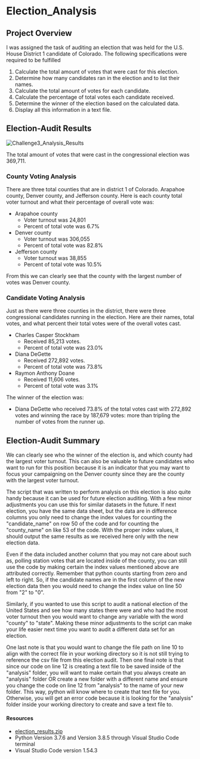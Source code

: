 # Election_Analysis

## Project Overview
I was assigned the task of auditing an election that was held for the U.S. House District 1 candidate of Colorado. The following specifications were required to be fulfilled

1. Calculate the total amount of votes that were cast for this election.
2. Determine how many candidates ran in the election and to list their names.
3. Calculate the total amount of votes for each candidate.
4. Calculate the percentage of total votes each candidate received.
5. Determine the winner of the election based on the calculated data.
6. Display all this information in a text file.

## Election-Audit Results

![Challenge3_Analysis_Results](https://user-images.githubusercontent.com/78178900/112743211-f4b0fb00-8f5a-11eb-9bd7-5a7c84aa71ba.png)

The total amount of votes that were cast in the congressional election was 369,711.

### County Voting Analysis
There are three total counties that are in district 1 of Colorado. Arapahoe county, Denver county, and Jefferson county. Here is each county total voter turnout and what their percentage of overall vote was:

  - Arapahoe county
  	- Voter turnout was 24,801
  	- Percent of total vote was 6.7%
  - Denver county
  	- Voter turnout was 306,055
  	- Percent of total vote was 82.8%
  - Jefferson county
  	- Voter turnout was 38,855
  	- Percent of total vote was 10.5%

From this we can clearly see that the county with the largest number of votes was Denver county.

### Candidate Voting Analysis

Just as there were three counties in the district, there were three congressional candidates running in the election. Here are their names, total votes, and what percent their total votes were of the overall votes cast.

  - Charles Casper Stockham
  	- Received 85,213 votes.
  	- Percent of total vote was 23.0%
  - Diana DeGette
  	- Received 272,892 votes.
  	- Percent of total vote was 73.8%
  - Raymon Anthony Doane
  	- Received 11,606 votes.
  	- Percent of total vote was 3.1%

The winner of the election was:
  - Diana DeGette who received 73.8% of the total votes cast with 272,892 votes and winning the race by 187,679 votes: more than tripling the number of votes from the runner up.

## Election-Audit Summary

We can clearly see who the winner of the election is, and which county had the largest voter turnout. This can also be valuable to future candidates who want to run for this position because it is an indicator that you may want to focus your campaigning on the Denver county since they are the county with the largest voter turnout. 

The script that was written to perform analysis on this election is also quite handy because it can be used for future election auditing. With a few minor adjustments you can use this for similar datasets in the future. If next election, you have the same data sheet, but the data are in difference columns you only need to change the index values for counting the "candidate_name" on row 50 of the code and for counting the "county_name" on like 53 of the code. With the proper index values, it should output the same results as we received here only with the new election data.

Even if the data included another column that you may not care about such as, polling station votes that are located inside of the county, you can still use the code by making certain the index values mentioned above are attributed correctly. Remember that python counts starting from zero and left to right. So, if the candidate names are in the first column of the new election data then you would need to change the index value on line 50 from "2" to "0". 

Similarly, if you wanted to use this script to audit a national election of the United States and see how many states there were and who had the most voter turnout then you would want to change any variable with the word "county" to "state". Making these minor adjustments to the script can make your life easier next time you want to audit a different data set for an election.

One last note is that you would want to change the file path on line 10 to align with the correct file in your working directory so it is not still trying to reference the csv file from this election audit. Then one final note is that since our code on line 12 is creating a text file to be saved inside of the "analysis" folder, you will want to make certain that you always create an "analysis" folder OR create a new folder with a different name and ensure you change the code on line 12 from "analysis" to the name of your new folder. This way, python will know where to create that text file for you. Otherwise, you will get an error code because it is looking for the "analysis" folder inside your working directory to create and save a text file to.

#### Resources
  - [election_results.zip](https://github.com/K-Beadle/Election_Analysis/files/6216768/election_results.zip)
  - Python Version 3.7.6 and Version 3.8.5 through Visual Studio Code terminal
  - Visual Studio Code version 1.54.3
